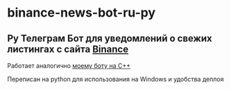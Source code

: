 # binance-news-bot-ru-py
## Py Телеграм Бот для уведомлений о свежих листингах с сайта [Binance](https://www.binance.com/ru/support/announcement/c-48?navId=48)

Работает аналогично [моему боту на C++](https://github.com/shaturnuy/binance-news-bot-ru)

Переписан на python для использования на Windows и удобства деплоя

